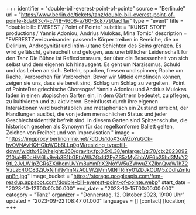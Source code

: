 +++
identifier = "double-bill-everest-point-of-pointe"
source = "Berlin.de"
url = "https://www.berlin.de/tickets/tanz/double-bill-everest-point-of-pointe-8da6f3c4-c748-4606-a760-3c87790acf1a/"
type = "event"
title = "double bill:: EVEREST / Point of Pointe"
subtitle = "KUNST STOFF productions / Yannis Adoniou, Andrius Mulokas, Mina Tomic"
description = "EVERESTZwei zueinander passende Körper treiben in Bereiche, die an Delirium, Androgynität und intim-ultane Schichten des Seins grenzen. Es wird gefälscht, geheuchelt und gelogen, aus unerbittlicher Leidenschaft für den Tanz.Die Bühne ist Reflexionsraum, der über die Besessenheit von sich selbst und dem eigenen Ich hinausgeht. Es geht um Narzissmus, Schuld und das Leben an sich. Betteln, spucken, fressen und spinnen; Rache um Rache, Verbrechen für Verbrechen. Bevor wir Mitleid empfinden können, zeigen sie uns, dass sie bereit sind, Schlag um Schlag zu vergelten.  Point of PointeDer griechische Choreograf Yannis Adoniou und Andrius Mulokas laden in einen utopischen Garten ein, in dem Gärtnern bedeutet, zu pflegen, zu kultivieren und zu aktivieren. Beeinflusst durch ihre eigenen Interaktionen wird buchstäblich und metaphorisch ein Zustand erreicht, der Handlungen auslöst, die von jedem menschlichen Status und jeder Geschlechtsidentität befreit sind. In diesem Garten sind Spitzenschuhe, die historisch gesehen als Synonym für das regelkonforme Ballett gelten, Zeichen von Freiheit und von Improvisation."
image = "https://imgproxy.berlinonline.net/7dGUs1doX3qWZpYuGCk-hvOVNAvHQHGIpWGb8LLq0gM/resizing_type:fill-down/width:480/height:360/gravity:fp:0.5:0.38/enlarge:1/q:70/cb:2023092210/aHR0cHM6Ly9wb3B1bGEtbWlkZGxld2FyZS5zMy5hbWF6b25hd3MuY29tL2JvLW1pZGRsZXdhcmUvYm8uYmRlX2NoYW5uZWwuZXZlbnQvaW1hZ2VzLzE4OC83ZjUxNjhiNy1mNzA0LWZjMmMtNTRiYy01ZDJkODM5ZDdhZmIuanBn.jpg"
image_bucket = "https://storage.googleapis.com/fem-readup.appspot.com/double-bill-everest-point-of-pointe.webp"
start_date = "2023-10-12T00:00:00.000"
end_date = "2023-10-15T00:00:00.000"
category = "Tanz"
organizer = "Donnerstag, 12. Oktober 2023, 19:00 Uhr"
updated = "2023-09-22T08:47:01.000"
languages = []
[contact]
[location]
+++